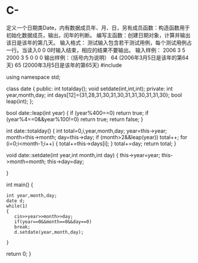 # C-
定义一个日期类Date，内有数据成员年、月、日，另有成员函数：构造函数用于初始化数据成员，输出，闰年的判断。 编写主函数：创建日期对象，计算并输出该日是该年的第几天。 输入格式： 测试输入包含若干测试用例，每个测试用例占一行。当读入0 0 0时输入结束，相应的结果不要输出。  输入样例：  2006 3 5 2000 3 5 0 0 0 输出样例：（括号内为说明）  64 (2006年3月5日是该年的第64天) 65 (2000年3月5日是该年的第65天)
#include<iostream>

using  namespace std;



class date
{
    public:
    int totalday();
    void setdate(int,int,int);
    private:
     int year,month,day;
     int days[12]={31,28,31,30,31,30,31,31,30,31,31,30};
     bool leap(int);
};

bool date::leap(int year)
{
    if (year%400==0) return true;
    if (year%4==0&&year%100!=0) return true;
    return false;
}

int date::totalday()
{
    int total=0,i,year,month,day;
    year=this->year;
    month=this->month;
    day=this->day;
    if (month>2&&leap(year))
     total++;
    for (i=0;i<month-1;i++)
    {
        total+=this->days[i];
    }
    total+=day;
     return total;
}

void date::setdate(int year,int month,int day)
{
    this->year=year;
    this->month=month;
    this->day=day;
    
}

int main()
{
    
    int year,month,day;
    date d;
    while(1)
    {
       cin>>year>>month>>day;
       if(year==0&&month==0&&day==0)
       break;
       d.setdate(year,month,day);
      
    }
 
return 0;
}
